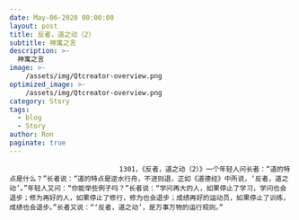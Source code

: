 ```yaml
---
date: May-06-2020 00:00:00
layout: post
title: 反者，道之动（2）
subtitle: 神寓之言
description: >-
  神寓之言
image: >-
    /assets/img/Qtcreator-overview.png
optimized_image: >-
    /assets/img/Qtcreator-overview.png
category: Story
tags:
  - blog
  - Story
author: Ron
paginate: true
---
```


							　　1301，《反者，道之动（2）》一个年轻人问长者：“道的特点是什么？”长者说：“道的特点是逆水行舟，不进则退，正如《道德经》中所说，‘反者，道之动’。”年轻人又问：“你能举些例子吗？”长者说：“学问再大的人，如果停止了学习，学问也会退步；修为再好的人，如果停止了修行，修为也会退步；成绩再好的运动员，如果停止了训练，成绩也会退步。”长者又说：“‘反者，道之动’，是万事万物的运行规则。”
							
							
						